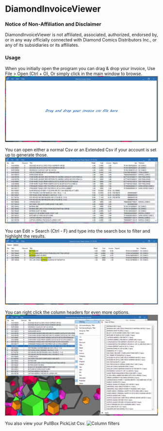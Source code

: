 # DiamondInvoiceViewer

### Notice of Non-Affiliation and Disclaimer

DiamondInvoiceViewer is not affiliated, associated, authorized, endorsed by, or in any way officially connected with Diamond Comics Distributors Inc., or any of its subsidiaries or its affiliates.

### Usage
When you initially open the program you can drag & drop your invoice, Use File > Open (Ctrl + O), Or simply click in the main window to browse.
![Main program](https://raw.githubusercontent.com/BlisteringSyko/DiamondInvoiceViewer/master/Readme-Images/ImgOpen.png)

You can open either a normal Csv or an Extended Csv if your account is set up to generate those.
![Main program](https://raw.githubusercontent.com/BlisteringSyko/DiamondInvoiceViewer/master/Readme-Images/ImgMain.png)

You can Edit > Search (Ctrl - F) and type into the search box to filter and highlight the results.
![Search Items](https://raw.githubusercontent.com/BlisteringSyko/DiamondInvoiceViewer/master/Readme-Images/ImgSearch.png)

You can right click the column headers for even more options. 
![Column filters](https://raw.githubusercontent.com/BlisteringSyko/DiamondInvoiceViewer/master/Readme-Images/ImgColumns.png)

You also view your PullBox PickList Csv. 
![Column filters](https://raw.githubusercontent.com/BlisteringSyko/DiamondInvoiceViewer/master/Readme-Images/PickList.png)
